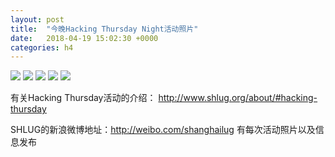```yaml
---
layout: post
title:  "今晚Hacking Thursday Night活动照片"
date:   2018-04-19 15:02:30 +0000
categories: h4
---
```


[<img src='https://raw.githubusercontent.com/shanghailug/res2018/master/i419.h4/i419_2012_0200+08.240x160.jpg'>](https://raw.githubusercontent.com/shanghailug/res2018/master/i419.h4/i419_2012_0200+08.JPG)
[<img src='https://raw.githubusercontent.com/shanghailug/res2018/master/i419.h4/i419_2013_2900+08.240x160.jpg'>](https://raw.githubusercontent.com/shanghailug/res2018/master/i419.h4/i419_2013_2900+08.JPG)
[<img src='https://raw.githubusercontent.com/shanghailug/res2018/master/i419.h4/i419_2015_5700+08.240x160.jpg'>](https://raw.githubusercontent.com/shanghailug/res2018/master/i419.h4/i419_2015_5700+08.JPG)
[<img src='https://raw.githubusercontent.com/shanghailug/res2018/master/i419.h4/i419_2039_3300+08.240x160.jpg'>](https://raw.githubusercontent.com/shanghailug/res2018/master/i419.h4/i419_2039_3300+08.JPG)
[<img src='https://raw.githubusercontent.com/shanghailug/res2018/master/i419.h4/i419_2103_3700+08.240x160.jpg'>](https://raw.githubusercontent.com/shanghailug/res2018/master/i419.h4/i419_2103_3700+08.JPG)

有关Hacking Thursday活动的介绍：
http://www.shlug.org/about/#hacking-thursday

SHLUG的新浪微博地址：http://weibo.com/shanghailug 有每次活动照片以及信息发布


